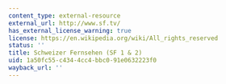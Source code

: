 ```yaml
---
content_type: external-resource
external_url: http://www.sf.tv/
has_external_license_warning: true
license: https://en.wikipedia.org/wiki/All_rights_reserved
status: ''
title: Schweizer Fernsehen (SF 1 & 2)
uid: 1a50fc55-c434-4cc4-bbc0-91e0632223f0
wayback_url: ''
---
```

